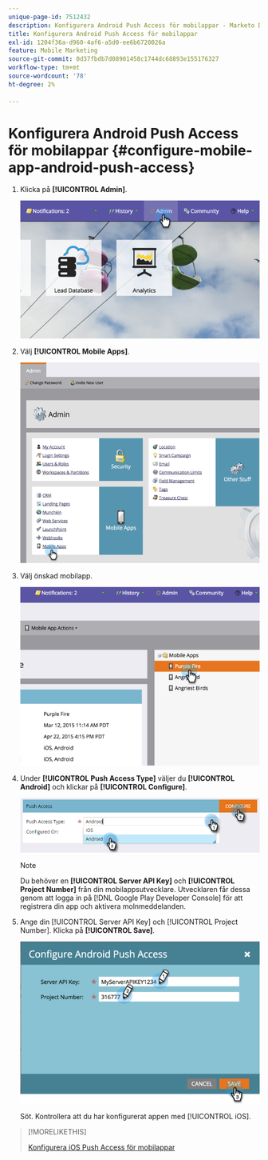 ```yaml
---
unique-page-id: 7512432
description: Konfigurera Android Push Access för mobilappar - Marketo Docs - produktdokumentation
title: Konfigurera Android Push Access för mobilappar
exl-id: 1204f36a-d960-4af6-a5d0-ee6b6720026a
feature: Mobile Marketing
source-git-commit: 0d37fbdb7d08901458c1744dc68893e155176327
workflow-type: tm+mt
source-wordcount: '78'
ht-degree: 2%

---
```


# Konfigurera Android Push Access för mobilappar {#configure-mobile-app-android-push-access}

1. Klicka på **[!UICONTROL Admin]**.

   ![](assets/image2015-4-22-16-3a12-3a32.png)

1. Välj **[!UICONTROL Mobile Apps]**.

   ![](assets/image2015-4-22-16-3a14-3a29.png)

1. Välj önskad mobilapp.

   ![](assets/image2015-4-22-16-3a33-3a19.png)

1. Under **[!UICONTROL Push Access Type]** väljer du **[!UICONTROL Android]** och klickar på **[!UICONTROL Configure]**.

   ![](assets/image2016-6-15-15-3a16-3a22.png)

   >[!NOTE]
   >
   >Du behöver en **[!UICONTROL Server API Key]** och **[!UICONTROL Project Number]** från din mobilappsutvecklare. Utvecklaren får dessa genom att logga in på [!DNL Google Play Developer Console] för att registrera din app och aktivera molnmeddelanden.

1. Ange din [!UICONTROL Server API Key] och [!UICONTROL Project Number]. Klicka på **[!UICONTROL Save]**.

   ![](assets/image2015-4-22-18-3a54-3a54.png)

   Söt. Kontrollera att du har konfigurerat appen med [!UICONTROL iOS].

>[!MORELIKETHIS]
>
>[Konfigurera iOS Push Access för mobilappar](/help/marketo/product-docs/mobile-marketing/admin/configure-mobile-app-ios-push-access.md)
